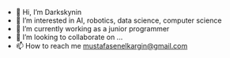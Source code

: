 - 👋 Hi, I’m Darkskynin
- 👀 I’m interested in AI, robotics, data science, computer science
- 🌱 I’m currently working as a junior programmer
- 💞️ I’m looking to collaborate on ...
- 📫 How to reach me mustafasenelkargin@gmail.com

<!---
Darkskynin/Darkskynin is a ✨ special ✨ repository because its `README.md` (this file) appears on your GitHub profile.
You can click the Preview link to take a look at your changes.
--->

